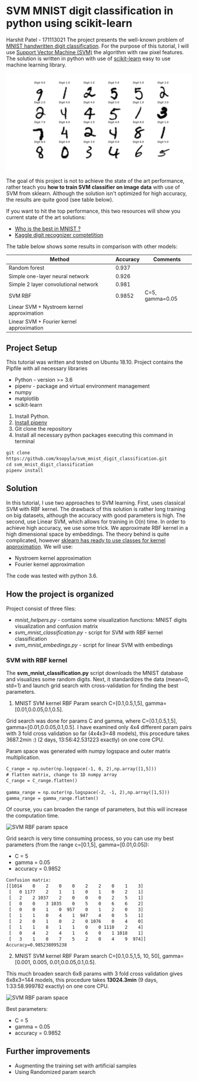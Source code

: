 # SVM MNIST digit classification in python using scikit-learn
Harshit Patel - 171113021
The project presents the well-known problem of [MNIST handwritten digit classification](https://en.wikipedia.org/wiki/MNIST_database).
For the purpose of this tutorial, I will use [Support Vector Machine (SVM)](https://en.wikipedia.org/wiki/Support_vector_machine) 
the algorithm with raw pixel features. 
The solution is written in python with use of [scikit-learn](http://scikit-learn.org/stable/) easy to use machine learning library.

![Sample MNIST digits visualization](/images/mnist_digits.png)



The goal of this project is not to achieve the state of the art performance, rather teach you 
**how to train SVM classifier on image data** with use of SVM from sklearn. 
Although the solution isn't optimized for high accuracy, the results are quite good (see table below). 

If you want to hit the top performance, this two resources will show you current state of the art solutions:

* [Who is the best in MNIST ?](http://rodrigob.github.io/are_we_there_yet/build/classification_datasets_results.html#4d4e495354)
* [Kaggle digit recognizer comptetition](https://www.kaggle.com/c/digit-recognizer)

The table below shows some results in comparison with other models:


| Method                                     | Accuracy | Comments     |
|--------------------------------------------|----------|--------------|
| Random forest                              | 0.937    |              |
| Simple one-layer neural network            | 0.926    |              |
| Simple 2 layer convolutional network       | 0.981    |              |
| SVM RBF                                    | 0.9852   | C=5, gamma=0.05 |
| Linear SVM + Nystroem kernel approximation |          |              |
| Linear SVM + Fourier kernel approximation  |          |              |


## Project Setup

This tutorial was written and tested on Ubuntu 18.10.
Project contains the Pipfile with all necessary libraries

* Python - version >= 3.6 
* pipenv - package and virtual environment management 
* numpy
* matplotlib
* scikit-learn


1. Install Python.
1. [Install pipenv](https://pipenv.readthedocs.io/en/latest/install/#pragmatic-installation-of-pipenv)
1. Git clone the repository
1. Install all necessary python packages executing this command in terminal

```
git clone https://github.com/ksopyla/svm_mnist_digit_classification.git
cd svm_mnist_digit_classification
pipenv install
```




## Solution

In this tutorial, I use two approaches to SVM learning. 
First, uses classical SVM with RBF kernel. The drawback of this solution is rather long training on big datasets, although the accuracy with good parameters is high. 
The second, use Linear SVM, which allows for training in O(n) time. In order to achieve high accuracy, we use some trick. We approximate RBF kernel in a high dimensional space by embeddings. The theory behind is quite complicated, 
however [sklearn has ready to use classes for kernel approximation](http://scikit-learn.org/stable/modules/kernel_approximation.html#kernel-approximation). 
We will use:

* Nystroem kernel approximation
* Fourier kernel approximation

The code was tested with python 3.6.


## How the project is organized

Project consist of three files:

* _mnist_helpers.py_ - contains some visualization functions: MNIST digits visualization and confusion matrix
* _svm_mnist_classification.py_ - script for SVM with RBF kernel classification
* _svm_mnist_embedings.py_ - script for linear SVM with embedings

### SVM with RBF kernel

The **svm_mnist_classification.py** script downloads the MNIST database and visualizes some random digits.
Next, it standardizes the data (mean=0, std=1) and launch grid search with cross-validation for finding the best parameters.

1. MNIST SVM kernel RBF Param search C=[0.1,0.5,1,5], gamma=[0.01,0.0.05,0.1,0.5].

Grid search was done for params C and gamma, where C=[0.1,0.5,1,5], gamma=[0.01,0.0.05,0.1,0.5].
I have examined only 4x4 different param pairs with 3 fold cross validation so far (4x4x3=48 models), 
this procedure takes 3687.2min :) (2 days, 13:56:42.531223 exactly) on one core CPU.

Param space was generated with numpy logspace and outer matrix multiplication. 
```
C_range = np.outer(np.logspace(-1, 0, 2),np.array([1,5]))
# flatten matrix, change to 1D numpy array
C_range = C_range.flatten()

gamma_range = np.outer(np.logspace(-2, -1, 2),np.array([1,5]))
gamma_range = gamma_range.flatten()

```
Of course, you can broaden the range of parameters, but this will increase the computation time.


![SVM RBF param space](https://plon.io/files/58d3af091b12ce00012bd6e1)

Grid search is very time consuming process, so you can use my best parameters 
(from the range c=[0.1,5], gamma=[0.01,0.05]):
* C = 5
* gamma = 0.05
* accuracy = 0.9852


```
Confusion matrix:
[[1014    0    2    0    0    2    2    0    1    3]
 [   0 1177    2    1    1    0    1    0    2    1]
 [   2    2 1037    2    0    0    0    2    5    1]
 [   0    0    3 1035    0    5    0    6    6    2]
 [   0    0    1    0  957    0    1    2    0    3]
 [   1    1    0    4    1  947    4    0    5    1]
 [   2    0    1    0    2    0 1076    0    4    0]
 [   1    1    8    1    1    0    0 1110    2    4]
 [   0    4    2    4    1    6    0    1 1018    1]
 [   3    1    0    7    5    2    0    4    9  974]]
Accuracy=0.985238095238
```


2. MNIST SVM kernel RBF Param search C=[0.1,0.5,1,5, 10, 50], gamma=[0.001, 0.005, 0.01,0.0.05,0.1,0.5].

This much broaden search 6x8 params with 3 fold cross validation gives 6x8x3=144 models, 
this procedure takes **13024.3min**  (9 days, 1:33:58.999782 exactly) on one core CPU.

![SVM RBF param space](https://plon.io/files/58e171451b12ce00012bd71d)

Best parameters:
* C = 5
* gamma = 0.05
* accuracy = 0.9852



## Further improvements
 
* Augmenting the training set with artificial samples
* Using Randomized param search



 
